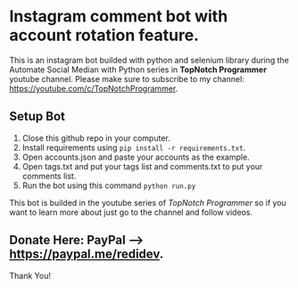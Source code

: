# Instagram comment bot with account rotation feature.
This is an instagram bot builded with python and selenium library during the Automate Social Median with Python series in **TopNotch Programmer** youtube channel.
Please make sure to subscribe to my channel: https://youtube.com/c/TopNotchProgrammer.

## Setup Bot
1. Close this github repo in your computer.
2. Install requirements using ```pip install -r requirements.txt```.
3. Open accounts.json and paste your accounts as the example.
4. Open tags.txt and put your tags list and comments.txt to put your comments list.
5. Run the bot using this command ```python run.py``` 

This bot is builded in the youtube series of *TopNotch Programmer* so if you want to learn more about just go to the channel and follow videos.

## Donate Here: PayPal --> https://paypal.me/redidev.

Thank You!
